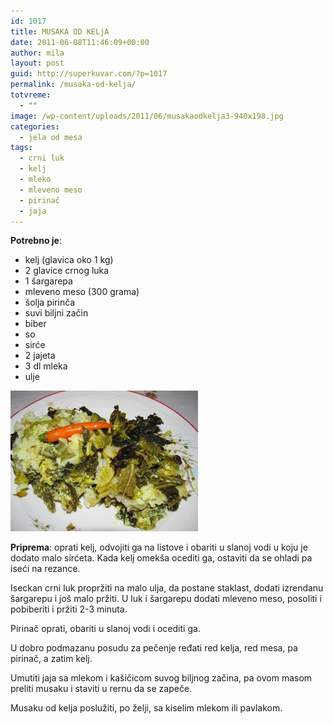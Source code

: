 ```yaml
---
id: 1017
title: MUSAKA OD KELjA
date: 2011-06-08T11:46:09+00:00
author: mila
layout: post
guid: http://superkuvar.com/?p=1017
permalink: /musaka-od-kelja/
totvreme:
  - ""
image: /wp-content/uploads/2011/06/musakaodkelja3-940x198.jpg
categories:
  - jela od mesa
tags:
  - crni luk
  - kelj
  - mleko
  - mleveno meso
  - pirinač
  - jaja
---
```

**Potrebno je**:

  * kelj (glavica oko 1 kg)
  * 2 glavice crnog luka
  * 1 šargarepa
  * mleveno meso (300 grama)
  * šolja pirinča
  * suvi biljni začin
  * biber
  * so
  * sirće
  * 2 jajeta
  * 3 dl mleka
  * ulje

[<img class="alignnone size-medium wp-image-9358" src="/wp-content/uploads/2011/06/musakaodkelja3-300x225.jpg" alt="musakaodkelja" width="300" height="225" />](/wp-content/uploads/2011/06/musakaodkelja3.jpg)

**Priprema**: oprati kelj, odvojiti ga na listove i obariti u slanoj vodi u koju je dodato malo sirćeta. Kada kelj omekša ocediti ga, ostaviti da se ohladi pa iseći na rezance.

Iseckan crni luk propržiti na malo ulja, da postane staklast, dodati izrendanu šargarepu i još malo pržiti. U luk i šargarepu dodati mleveno meso, posoliti i pobiberiti i pržiti 2-3 minuta.

Pirinač oprati, obariti u slanoj vodi i ocediti ga.

U dobro podmazanu posudu za pečenje ređati red kelja, red mesa, pa pirinač, a zatim kelj.

Umutiti jaja sa mlekom i kašičicom suvog biljnog začina, pa ovom masom preliti musaku i staviti u rernu da se zapeče.

Musaku od kelja poslužiti, po želji, sa kiselim mlekom ili pavlakom.